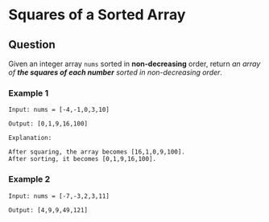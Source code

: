 # Squares of a Sorted Array

## Question

Given an integer array ```nums``` sorted in **non-decreasing** order, return _an array of **the squares of each number** sorted in non-decreasing order_.

### Example 1

```text
Input: nums = [-4,-1,0,3,10]

Output: [0,1,9,16,100]

Explanation: 

After squaring, the array becomes [16,1,0,9,100].
After sorting, it becomes [0,1,9,16,100].
```

### Example 2

```text
Input: nums = [-7,-3,2,3,11]

Output: [4,9,9,49,121]
```
